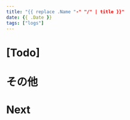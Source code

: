 ```yaml
---
title: "{{ replace .Name "-" "/" | title }}"
date: {{ .Date }}
tags: ["logs"]
---
```


# [Todo]

# その他

# Next
